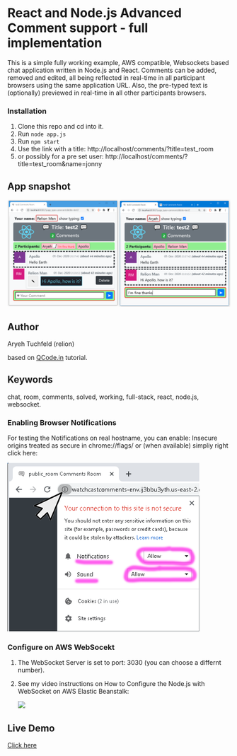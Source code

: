 # React and Node.js Advanced Comment support - full implementation

This is a simple fully working example, AWS compatible, Websockets based chat application written in Node.js and React.
Comments can be added, removed and edited, all being reflected in real-time in all participant browsers using the same application URL.
Also, the pre-typed text is (optionally) previewed in real-time in all other participants browsers.

### Installation

1.  Clone this repo and cd into it.
2.  Run `node app.js`
3.  Run `npm start`
4.  Use the link with a title: http://localhost/comments/?title=test_room
5.  or possibly for a pre set user: http://localhost/comments/?title=test_room&name=jonny

## App snapshot

<img src="readme_images/react_comments_room_snapshot2.png" title="React Comments Room snapshot">

## Author

Aryeh Tuchfeld (relion)

based on [QCode.in](https://www.qcode.in/learn-react-by-creating-a-comment-app) tutorial.

## Keywords

chat, room, comments, solved, working, full-stack, react, node.js, websocket.

### Enabling Browser Notifications

For testing the Notifications on real hostname, you can enable: Insecure origins treated as secure in chrome://flags/
or (when available) simpliy right click here:

<img src="readme_images/enable_notifications_in_chrome.png" title="Enable Notifications in Chrome">

### Configure on AWS WebSocekt

1. The WebSocket Server is set to port: 3030 (you can choose a differnt number).
2. See my video instructions on How to Configure the Node.js with WebSocket on AWS Elastic Beanstalk:

   [![](http://img.youtube.com/vi/E_-mBnRHsYc/0.jpg)](http://www.youtube.com/watch?v=E_-mBnRHsYc "Configuring Node.js Server with WebSocket on AWS Elastic Beanstalk")

## Live Demo

[Click here](http://testcomments201-env.eba-3362jxsm.us-west-2.elasticbeanstalk.com/comments/?title=public_room)
